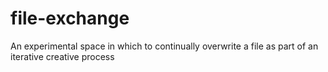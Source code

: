 file-exchange
=============

An experimental space in which to continually overwrite a file as part of an iterative creative process

